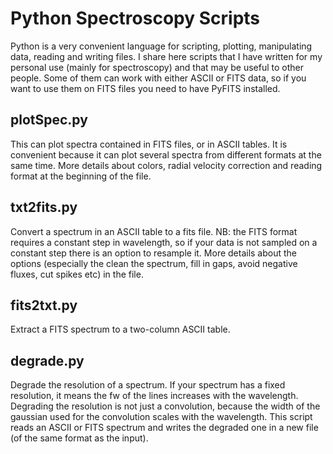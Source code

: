 Python Spectroscopy Scripts
===========================


Python is a very convenient language for scripting, plotting, manipulating data, reading and writing files. I share here scripts that I have written for my personal use (mainly for spectroscopy) and that may be useful to other people. Some of them can work with either ASCII or FITS data, so if you want to use them on FITS files you need to have PyFITS installed.

plotSpec.py
-----------
This can plot spectra contained in FITS files, or in ASCII tables. It is convenient because it can plot several spectra from different formats at the same time. More details about colors, radial velocity correction and reading format at the beginning of the file.

txt2fits.py
-----------
Convert a spectrum in an ASCII table to a fits file. NB: the FITS format requires a constant step in wavelength, so if your data is not sampled on a constant step there is an option to resample it. More details about the options (especially the clean the spectrum, fill in gaps, avoid negative fluxes, cut spikes etc) in the file.

fits2txt.py
-----------
Extract a FITS spectrum to a two-column ASCII table.

degrade.py
----------
Degrade the resolution of a spectrum. If your spectrum has a fixed resolution, it means the fw of the lines increases with the wavelength. Degrading the resolution is not just a convolution, because the width of the gaussian used for the convolution scales with the wavelength. This script reads an ASCII or FITS spectrum and writes the degraded one in a new file (of the same format as the input).
